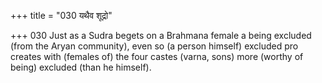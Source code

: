 +++
title = "030 यथैव शूद्रो"

+++
030	Just as a Sudra begets on a Brahmana female a being excluded (from the Aryan community), even so (a person himself) excluded pro creates with (females of) the four castes (varna, sons) more (worthy of being) excluded (than he himself).